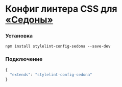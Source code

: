 # Конфиг линтера CSS для [«Седоны»](http://sedona.constlab.ru)

### Установка

```
npm install stylelint-config-sedona --save-dev
```

### Подключение

```js
{
  "extends": "stylelint-config-sedona"
}
```

